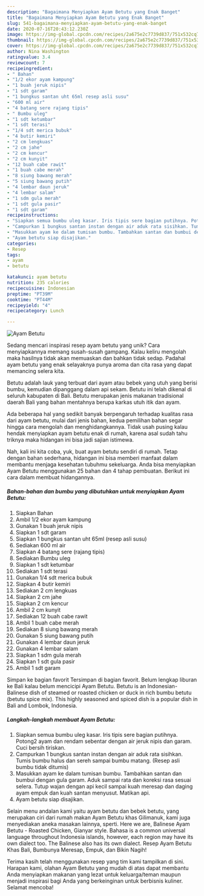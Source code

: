 ```yaml
---
description: "Bagaimana Menyiapkan Ayam Betutu yang Enak Banget"
title: "Bagaimana Menyiapkan Ayam Betutu yang Enak Banget"
slug: 541-bagaimana-menyiapkan-ayam-betutu-yang-enak-banget
date: 2020-07-16T20:43:12.230Z
image: https://img-global.cpcdn.com/recipes/2a675e2c7739d837/751x532cq70/ayam-betutu-foto-resep-utama.jpg
thumbnail: https://img-global.cpcdn.com/recipes/2a675e2c7739d837/751x532cq70/ayam-betutu-foto-resep-utama.jpg
cover: https://img-global.cpcdn.com/recipes/2a675e2c7739d837/751x532cq70/ayam-betutu-foto-resep-utama.jpg
author: Nina Washington
ratingvalue: 3.4
reviewcount: 7
recipeingredient:
- " Bahan"
- "1/2 ekor ayam kampung"
- "1 buah jeruk nipis"
- "1 sdt garam"
- "1 bungkus santan uht 65ml resep asli susu"
- "600 ml air"
- "4 batang sere rajang tipis"
- " Bumbu uleg"
- "1 sdt ketumbar"
- "1 sdt terasi"
- "1/4 sdt merica bubuk"
- "4 butir kemiri"
- "2 cm lengkuas"
- "2 cm jahe"
- "2 cm kencur"
- "2 cm kunyit"
- "12 buah cabe rawit"
- "1 buah cabe merah"
- "8 siung bawang merah"
- "5 siung bawang putih"
- "4 lembar daun jeruk"
- "4 lembar salam"
- "1 sdm gula merah"
- "1 sdt gula pasir"
- "1 sdt garam"
recipeinstructions:
- "Siapkan semua bumbu uleg kasar. Iris tipis sere bagian putihnya. Potong2 ayam dan rendam sebentar dengan air jeruk nipis dan garam. Cuci bersih tiriskan."
- "Campurkan 1 bungkus santan instan dengan air aduk rata sisihkan. Tumis bumbu halus dan sereh sampai bumbu matang. (Resep asli bumbu tidak ditumis)"
- "Masukkan ayam ke dalam tumisan bumbu. Tambahkan santan dan bumbui dengan gula garam. Aduk sampai rata dan koreksi rasa sesuai selera. Tutup wajan dengan api kecil sampai kuah meresap dan daging ayam empuk dan kuah santan menyusut. Matikan api."
- "Ayam betutu siap disajikan."
categories:
- Resep
tags:
- ayam
- betutu

katakunci: ayam betutu 
nutrition: 235 calories
recipecuisine: Indonesian
preptime: "PT39M"
cooktime: "PT44M"
recipeyield: "4"
recipecategory: Lunch

---
```



![Ayam Betutu](https://img-global.cpcdn.com/recipes/2a675e2c7739d837/751x532cq70/ayam-betutu-foto-resep-utama.jpg)

Sedang mencari inspirasi resep ayam betutu yang unik? Cara menyiapkannya memang susah-susah gampang. Kalau keliru mengolah maka hasilnya tidak akan memuaskan dan bahkan tidak sedap. Padahal ayam betutu yang enak selayaknya punya aroma dan cita rasa yang dapat memancing selera kita.

Betutu adalah lauk yang terbuat dari ayam atau bebek yang utuh yang berisi bumbu, kemudian dipanggang dalam api sekam. Betutu ini telah dikenal di seluruh kabupaten di Bali. Betutu merupakan jenis makanan tradisional daerah Bali yang bahan mentahnya berupa karkas utuh itik dan ayam.

Ada beberapa hal yang sedikit banyak berpengaruh terhadap kualitas rasa dari ayam betutu, mulai dari jenis bahan, kedua pemilihan bahan segar hingga cara mengolah dan menghidangkannya. Tidak usah pusing kalau hendak menyiapkan ayam betutu enak di rumah, karena asal sudah tahu triknya maka hidangan ini bisa jadi sajian istimewa.


Nah, kali ini kita coba, yuk, buat ayam betutu sendiri di rumah. Tetap dengan bahan sederhana, hidangan ini bisa memberi manfaat dalam membantu menjaga kesehatan tubuhmu sekeluarga. Anda bisa menyiapkan Ayam Betutu menggunakan 25 bahan dan 4 tahap pembuatan. Berikut ini cara dalam membuat hidangannya.

<!--inarticleads1-->

##### Bahan-bahan dan bumbu yang dibutuhkan untuk menyiapkan Ayam Betutu:

1. Siapkan  Bahan
1. Ambil 1/2 ekor ayam kampung
1. Gunakan 1 buah jeruk nipis
1. Siapkan 1 sdt garam
1. Siapkan 1 bungkus santan uht 65ml (resep asli susu)
1. Sediakan 600 ml air
1. Siapkan 4 batang sere (rajang tipis)
1. Sediakan  Bumbu uleg
1. Siapkan 1 sdt ketumbar
1. Sediakan 1 sdt terasi
1. Gunakan 1/4 sdt merica bubuk
1. Siapkan 4 butir kemiri
1. Sediakan 2 cm lengkuas
1. Siapkan 2 cm jahe
1. Siapkan 2 cm kencur
1. Ambil 2 cm kunyit
1. Sediakan 12 buah cabe rawit
1. Ambil 1 buah cabe merah
1. Sediakan 8 siung bawang merah
1. Gunakan 5 siung bawang putih
1. Gunakan 4 lembar daun jeruk
1. Gunakan 4 lembar salam
1. Siapkan 1 sdm gula merah
1. Siapkan 1 sdt gula pasir
1. Ambil 1 sdt garam


Simpan ke bagian favorit Tersimpan di bagian favorit. Belum lengkap liburan ke Bali kalau belum mencicipi Ayam Betutu. Betutu is an Indonesian-Balinese dish of steamed or roasted chicken or duck in rich bumbu betutu (betutu spice mix). This highly seasoned and spiced dish is a popular dish in Bali and Lombok, Indonesia. 

<!--inarticleads2-->

##### Langkah-langkah membuat Ayam Betutu:

1. Siapkan semua bumbu uleg kasar. Iris tipis sere bagian putihnya. Potong2 ayam dan rendam sebentar dengan air jeruk nipis dan garam. Cuci bersih tiriskan.
1. Campurkan 1 bungkus santan instan dengan air aduk rata sisihkan. Tumis bumbu halus dan sereh sampai bumbu matang. (Resep asli bumbu tidak ditumis)
1. Masukkan ayam ke dalam tumisan bumbu. Tambahkan santan dan bumbui dengan gula garam. Aduk sampai rata dan koreksi rasa sesuai selera. Tutup wajan dengan api kecil sampai kuah meresap dan daging ayam empuk dan kuah santan menyusut. Matikan api.
1. Ayam betutu siap disajikan.


Selain menu andalan kami yaitu ayam betutu dan bebek betutu, yang merupakan ciri dari rumah makan Ayam Betutu khas Gilimanuk, kami juga menyediakan aneka masakan lainnya, sperti. Here we are, Balinese Ayam Betutu - Roasted Chicken, Gianyar style. Bahasa is a common universal language throughout Indonesia islands, however, each region may have its own dialect too. The Balinese also has its own dialect. Resep Ayam Betutu Khas Bali, Bumbunya Meresap, Empuk, dan Bikin Nagih! 

Terima kasih telah menggunakan resep yang tim kami tampilkan di sini. Harapan kami, olahan Ayam Betutu yang mudah di atas dapat membantu Anda menyiapkan makanan yang lezat untuk keluarga/teman maupun menjadi inspirasi bagi Anda yang berkeinginan untuk berbisnis kuliner. Selamat mencoba!
